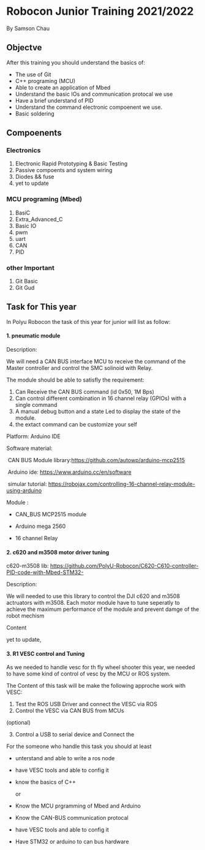 # Robocon Junior Training 2021/2022
By Samson Chau 

## Objectve 

After this training you should understand the basics of:

* The use of Git
* C++ programing (MCU)
* Able to create an application of Mbed 
* Understand the basic IOs and communication protocal we use 
* Have a brief understand of PID
* Understand the command electronic compoenent we use.
* Basic soldering 

## Compoenents

### Electronics 

1. Electronic Rapid Prototyping & Basic Testing
2. Passive compoents and system wiring
3. Diodes && fuse
4. yet to update

### MCU programing (Mbed)

1. BasiC 
2. Extra_Advanced_C
3. Basic IO
4. pwm
5. uart
6. CAN
7. PID

### other Important

1. Git Basic
2. Git Gud

## Task for This year 

In Polyu Robocon the task of this year for junior will list as follow:

#### 1. pneumatic module 

Description:

We will need a CAN BUS interface MCU to receive the command of the Master controller and control the SMC solinoid with Relay.

The module should be able to satisfly the requirement:

1. Can Receive the  CAN BUS command (id 0x50, 1M Bps) 
2. Can control different combination in 16 channel relay (GPIOs)  with a single command 
3. A manual debug button and a state Led to display the state of the module.
4. the extact command can be customize your self

Platform: Arduino IDE 

Software material:

​	CAN BUS Module library:https://github.com/autowp/arduino-mcp2515

​	Arduino ide: https://www.arduino.cc/en/software

​	simular tutorial: https://robojax.com/controlling-16-channel-relay-module-using-arduino

Module :

* CAN_BUS MCP2515 module

* Arduino mega 2560

* 16 channel Relay 

  

#### 2. c620 and m3508 motor driver tuning 

c620-m3508 lib: https://github.com/PolyU-Robocon/C620-C610-controller-PID-code-with-Mbed-STM32-

Description:

We will needed to use this library to control the DJI c620 and m3508 actruators with m3508. Each motor module have to tune seperatly to achieve the maximum performance of the module and prevent damge of the robot mechism 

Content 

yet to update,



#### 3. R1 VESC control and Tuning 

As we needed to handle vesc for th fly wheel shooter this year, we needed to have some kind of control of vesc by the MCU or ROS system. 

The Content of this task will be make the following approche work  with VESC:

1. Test the ROS USB Driver and connect the VESC via ROS
2. Control the VESC via CAN BUS from MCUs

(optional)

3. Control a USB to serial device and Connect the  

For the someone who handle this task you should at least

* unterstand and able to write a ros node

* have VESC tools and able to config it 

* know the basics of C++ 

  or 

* Know the MCU prgramming of Mbed and Arduino

* Know the CAN-BUS communication protocal 

* have VESC tools and able to config it 

* Have STM32 or arduino to can bus hardware

  

